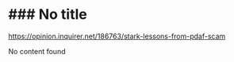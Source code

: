 # ### No title

https://opinion.inquirer.net/186763/stark-lessons-from-pdaf-scam



No content found